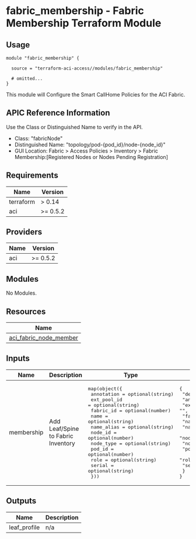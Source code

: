 # fabric_membership - Fabric Membership Terraform Module

## Usage

```hcl
module "fabric_membership" {

  source = "terraform-aci-access//modules/fabric_membership"

  # omitted...
}
```

This module will Configure the Smart CallHome Policies for the ACI Fabric.

## APIC Reference Information

Use the Class or Distinguished Name to verify in the API.

* Class: "fabricNode"
* Distinguished Name: "topology/pod-{pod_id}/node-{node_id}"
* GUI Location: Fabric > Access Policies > Inventory > Fabric Membership:[Registered Nodes or Nodes Pending Registration]

<!-- BEGINNING OF PRE-COMMIT-TERRAFORM DOCS HOOK -->
## Requirements

| Name | Version |
|------|---------|
| terraform | > 0.14 |
| aci | >= 0.5.2 |

## Providers

| Name | Version |
|------|---------|
| aci | >= 0.5.2 |

## Modules

No Modules.

## Resources

| Name |
|------|
| [aci_fabric_node_member](https://registry.terraform.io/providers/ciscodevnet/aci/0.5.2/docs/resources/fabric_node_member) |

## Inputs

| Name | Description | Type | Default | Required |
|------|-------------|------|---------|:--------:|
| membership | Add Leaf/Spine to Fabric Inventory | <pre>map(object({<br>    annotation  = optional(string)<br>    ext_pool_id = optional(string)<br>    fabric_id   = optional(number)<br>    name        = optional(string)<br>    name_alias  = optional(string)<br>    node_id     = optional(number)<br>    node_type   = optional(string)<br>    pod_id      = optional(number)<br>    role        = optional(string)<br>    serial      = optional(string)<br>  }))</pre> | <pre>{<br>  "default": {<br>    "annotation": "",<br>    "ext_pool_id": "",<br>    "fabric_id": 1,<br>    "name": "leaf201",<br>    "name_alias": "",<br>    "node_id": 201,<br>    "node_type": "unspecified",<br>    "pod_id": 1,<br>    "role": "leaf",<br>    "serial": "TEP-1-101"<br>  }<br>}</pre> | no |

## Outputs

| Name | Description |
|------|-------------|
| leaf\_profile | n/a |
<!-- END OF PRE-COMMIT-TERRAFORM DOCS HOOK -->
